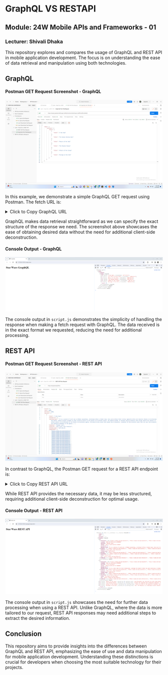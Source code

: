 # GraphQL VS RESTAPI

## Module: 24W Mobile APIs and Frameworks - 01

### Lecturer: Shivali Dhaka

This repository explores and compares the usage of GraphQL and REST API in mobile application development. The focus is on understanding the ease of data retrieval and manipulation using both technologies.

## GraphQL

#### Postman GET Request Screenshot - GraphQL

![Postman_GraphQL](./Postman_GraphQL.png)

In this example, we demonstrate a simple GraphQL GET request using Postman. The fetch URL is:

<details>
  <summary>Click to Copy GraphQL URL</summary>
  
  [https://swapi-graphql.netlify.app/.netlify/functions/index?query={allFilms{films{title, releaseDate}}}]()
</details>

GraphQL makes data retrieval straightforward as we can specify the exact structure of the response we need. The screenshot above showcases the ease of obtaining desired data without the need for additional client-side deconstruction.

#### Console Output - GraphQL

![Console_GraphQL](./Console_GraphQL.png)

The console output in `script.js` demonstrates the simplicity of handling the response when making a fetch request with GraphQL. The data received is in the exact format we requested, reducing the need for additional processing.

## REST API

#### Postman GET Request Screenshot - REST API

![Postman_REST_API](./Postman_REST_API.png)

In contrast to GraphQL, the Postman GET request for a REST API endpoint is:

<details>
  <summary>Click to Copy REST API URL</summary>
  
  [https://swapi.dev/api/films](https://swapi.dev/api/films)
</details>

While REST API provides the necessary data, it may be less structured, requiring additional client-side deconstruction for optimal usage.

#### Console Output - REST API

![Console_REST_API](./Console_REST_API.png)

The console output in `script.js` showcases the need for further data processing when using a REST API. Unlike GraphQL, where the data is more tailored to our request, REST API responses may need additional steps to extract the desired information.

## Conclusion

This repository aims to provide insights into the differences between GraphQL and REST API, emphasizing the ease of use and data manipulation for mobile application development. Understanding these distinctions is crucial for developers when choosing the most suitable technology for their projects.
